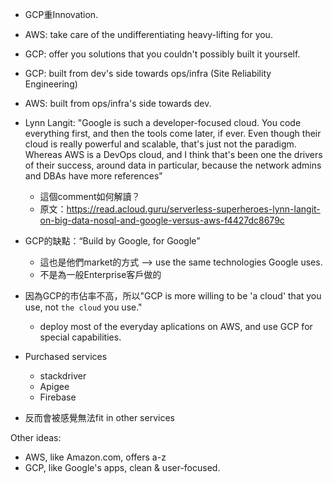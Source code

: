 

- GCP重Innovation.
- AWS: take care of the undifferentiating heavy-lifting for you.
- GCP: offer you solutions that you couldn't possibly built it yourself.

- GCP: built from dev's side towards ops/infra (Site Reliability Engineering)
- AWS: built from ops/infra's side towards dev.

- Lynn Langit: "Google is such a developer-focused cloud. You code everything first, and then the tools come later, if ever. Even though their cloud is really powerful and scalable, that's just not the paradigm. Whereas AWS is a DevOps cloud, and I think that's been one the drivers of their success, around data in particular, because the network admins and DBAs have more references"
    - 這個comment如何解讀？
    - 原文：https://read.acloud.guru/serverless-superheroes-lynn-langit-on-big-data-nosql-and-google-versus-aws-f4427dc8679c

- GCP的缺點：“Build by Google, for Google”
    - 這也是他們market的方式 --> use the same technologies Google uses.
    - 不是為一般Enterprise客戶做的
- 因為GCP的市佔率不高，所以"GCP is more willing to be 'a cloud' that you use, not `the cloud` you use."
    - deploy most of the everyday aplications on AWS, and use GCP for special capabilities.

- Purchased services
    - stackdriver
    - Apigee
    - Firebase
- 反而會被感覺無法fit in other services

Other ideas:
- AWS, like Amazon.com, offers a-z
- GCP, like Google's apps, clean & user-focused.

